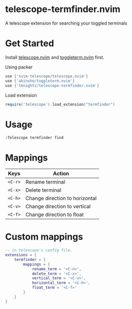 # telescope-termfinder.nvim

A telescope extension for searching your toggled terminals


# Get Started

Install [telescope.nvim](https://github.com/nvim-telescope/telescope.nvim) and [toggleterm.nvim](https://github.com/akinsho/toggleterm.nvim) first.

Using packer

```lua
use {'nvim-telescope/telescope.nvim'}
use {'akinsho/toggleterm.nvim'}
use {'tknightz/telescope-termfinder.nvim'}
```

Load extension

```lua
require('telescope').load_extension("termfinder")
```

# Usage

```
:Telescope termfinder find
```


# Mappings

|Keys| Action|
|---|---|
|`<C-r>` | Rename terminal|
|`<C-x>` | Delete terminal|
|`<C-h>` | Change direction to horizontal|
|`<C-v>` | Change direction to vertical|
|`<C-f>` | Change direction to float|

# Custom mappings
```lua
-- in telescope's config file.
extensions = {
    termfinder = {
        mappings = {
            rename_term = '<C-n>',
            delete_term = '<C-x>',
            vertical_term = '<C-v>',
            horizontal_term = '<C-h>',
            float_term = '<C-f>'
        }
    }
}
```
